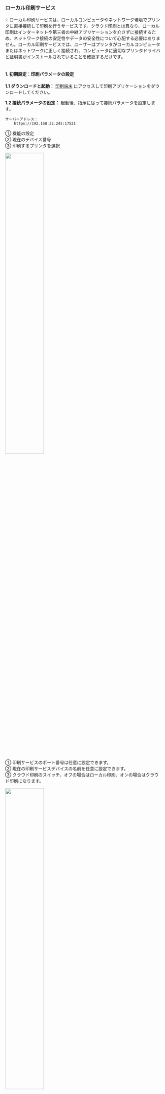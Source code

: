<h5 id="start"></h5>

### ローカル印刷サービス

<aside>
💡 ローカル印刷サービスは、ローカルコンピュータやネットワーク環境でプリンタに直接接続して印刷を行うサービスです。クラウド印刷とは異なり、ローカル印刷はインターネットや第三者の中継アプリケーションを介さずに接続するため、ネットワーク接続の安定性やデータの安全性について心配する必要はありません。ローカル印刷サービスでは、ユーザーはプリンタがローカルコンピュータまたはネットワークに正しく接続され、コンピュータに適切なプリンタドライバと証明書がインストールされていることを確認するだけです。
</aside>
<br>

#### **1. 初期設定：印刷パラメータの設定**

**1.1 ダウンロードと起動：** [印刷端末](download.md) にアクセスして印刷アプリケーションをダウンロードしてください。

**1.2 接続パラメータの設定：** 起動後、指示に従って接続パラメータを設定します。

```
サーバーアドレス：
    https://192.168.32.245:17521
```

① 機能の設定  
② 現在のデバイス番号  
③ 印刷するプリンタを選択

<img src="../_images/jp/ローカル印刷サービス_初期設定.png" style="width: 50%;"></img>

① 印刷サービスのポート番号は任意に設定できます。  
② 現在の印刷サービスデバイスの名前を任意に設定できます。  
③ クラウド印刷のスイッチ、オフの場合はローカル印刷、オンの場合はクラウド印刷になります。

<img src="../_images/jp/ローカル印刷サービス_設定機能.png" style="width: 50%;"></img>

#### **2. ローカル印刷サービスの設定**

**2.1 印刷設定画面に移動：** 「印刷サービス設定」タブをクリックして、印刷サービスの設定画面に移動します。

![ローカル印刷サービス_印刷サービス設定](../_images/jp/ローカル印刷サービス_印刷サービス設定.png)

**2.2 印刷サービスの新規作成または編集：** この画面では、ローカル印刷サービスを新規作成するか、既存の設定を編集することができます。

![ローカル印刷サービス_新規作成または編集](../_images/jp/ローカル印刷サービス_新規作成または編集.gif)

**2.3 接続された印刷デバイスの確認：** 正しく設定されていれば、ローカル印刷設定の下に接続された印刷機の情報が表示されます。

![ローカル印刷サービス_接続デバイスの確認](../_images/jp/ローカル印刷サービス_接続デバイスの確認.gif)

**2.4 証明書のダウンロード：** ローカル印刷サービスはデフォルトでは接続されていません。「証明書ダウンロード」ボタンをクリックして証明書を設定すると、接続された印刷機の情報が表示されます。

![ローカル印刷サービス_証明書のダウンロード](../_images/jp/ローカル印刷サービス_証明書のダウンロード.gif)